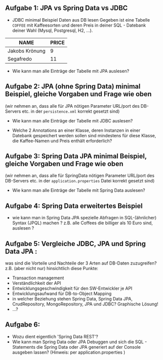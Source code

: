 ## Aufgabe 1: JPA vs Spring Data vs JDBC
- JDBC minimal Beispiel Daten aus DB lesen
Gegeben ist eine Tabelle `COFFEE` mit Kaffeesorten und deren Preis in deiner SQL - Datebank deiner Wahl (Mysql, Postgresql, H2, ...).

| NAME  | PRICE |
| ------------- | ------------- |
| Jakobs Krönung  | 9  |
| Segafredo  | 11  |

- Wie kann man alle Einträge der Tabelle mit JPA auslesen?
## Aufgabe 2: JPA (ohne Spring Data) minimal Beispiel, gleiche Vorgaben und Frage wie oben
(wir nehmen an, dass alle für JPA nötigen Parameter URL/port des DB-Servers etc.  in der `persistence.xml` korrekt gesetzt sind)

- Wie kann man alle Einträge der Tabelle mit JDBC auslesen?

- Welche 2 Annotations an einer Klasse, deren Instanzen in einer Datebank gespeichert werden sollen sind mindestens für diese Klasse, die Kaffee-Namen und Preis enthält erforderlich? 


## Aufgabe 3: Spring Data JPA minimal Beispiel, gleiche Vorgaben und Frage wie oben
(wir nehmen an, dass alle für SpringData nötigen Parameter URL/port des DB-Servers etc.  in der `application.properties`  Datei korrekt gesetzt sind)

- Wie kann man alle Einträge der Tabelle mit Spring Data auslesen?

## Aufgabe 4:  Spring Data erweitertes Beispiel
- wie kann man in Spring Data JPA spezielle Abfragen in SQL-(ähnlicher) Syntax (JPQL)  machen ?  z.B. alle Coffees die billiger als 10 Euro sind, auslesen ?


## Aufgabe 5: Vergleiche JDBC, JPA und Spring Data JPA : 
was sind die Vorteile und Nachteile der 3 Arten auf DB-Daten zuzugreifen? z.B. (aber nicht nur) hinsichtlich diese Punkte:

- Transaction management
- Verständlichkeit der API
- Entwicklungsgeschwindigkeit für den SW-Entwickler je API
- Entwicklungsaufwand für DB-to-Object Mapping
- in welcher Beziehung stehen Spring Data, Spring Data JPA, CrudRepository, MongoRepository, JPA und JDBC? Graphische Lösung! 
- ...?

## Aufgabe 6:
- Wozu dient  eigentlich 'Spring Data REST'?
- Wie kann man Spring Data oder JPA Debuggen und sich die SQL - Statements die Spring Data oder JPA generiert auf der Console ausgeben lassen? (Hinweis: per application.properties )